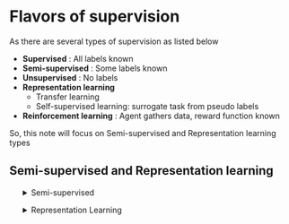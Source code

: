 # Flavors of supervision

As there are several types of supervision as listed below

- **Supervised** : All labels known 
- **Semi-supervised** : Some labels known
- **Unsupervised** : No labels
- **Representation learning**
  - Transfer learning
  - Self-supervised learning: surrogate task from pseudo labels
- **Reinforcement learning** : Agent gathers data, reward function known

So, this note will focus on Semi-supervised and Representation learning types
    
## Semi-supervised and Representation learning

<ul><details>
<summary> Semi-supervised </summary>
Some labels known

### Idea 1: Bootstrapping with self-training

- Use a trained classifier on new data to get fake labels
- Filter data with high scores (confidence estimate)
- Train/ adapt with filtered data

**Caveats:**

 - Scores cannot be trusted (ranking can be trusted)
 - Learning from same errorful data
 - If new data is quite different from the data used to train the classifier, classifier performance is bad 

### Idea 2: Tri-training

- Train 3 models with different subset of source data, if two models agree on a label on target data, add this data to train the third
- If all three models agree, it might be an easy data point, not so useful, only use data when two agree and the third disagree, by putting the
  data to the third people who disagree to learn them **(Tri-training with disagreement)**


### Note on label
- Psuedo labal (further reading on [Google 's Pseudo Label Is Better Than Human Label](https://arxiv.org/pdf/2203.12668.pdf))
- Soft label: A:80% B:20% this is the new way of labels that modern techniques try to use instead of hard label (k-mean vs GMM)


</ul></details>



<ul><details>
<summary> Representation Learning </summary>
        <ul><details>
        <summary> Transfer Learning </summary>
        </details></ul>
        <ul><details>
        <summary> Self-supervised learning </summary>
        Surrogate task from pseudo labels
        </details></ul>





</ul></details>
